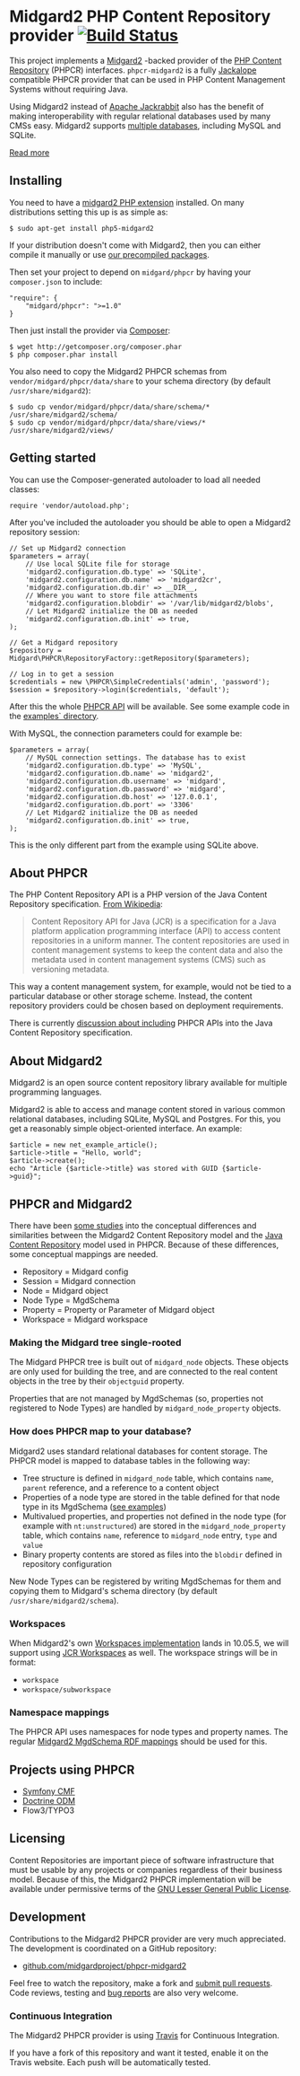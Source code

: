 Midgard2 PHP Content Repository provider [![Build Status](https://secure.travis-ci.org/midgardproject/phpcr-midgard2.png?branch=master)](http://travis-ci.org/midgardproject/phpcr-midgard2) 
========================================

This project implements a [Midgard2](http://midgard2.org/) -backed provider of the [PHP Content Repository](http://phpcr.github.com/) (PHPCR) interfaces. `phpcr-midgard2` is a fully [Jackalope](http://jackalope.github.com/) compatible PHPCR provider that can be used in PHP Content Management Systems without requiring Java.

Using Midgard2 instead of [Apache Jackrabbit](http://jackrabbit.apache.org/) also has the benefit of making interoperability with regular relational databases used by many CMSs easy. Midgard2 supports [multiple databases](http://www.gnome-db.org/Providers_status), including MySQL and SQLite.

[Read more](http://midgard-project.org/phpcr/)

## Installing

You need to have a [midgard2 PHP extension](https://github.com/midgardproject/midgard-php5) installed. On many distributions setting this up is as simple as:

    $ sudo apt-get install php5-midgard2

If your distribution doesn't come with Midgard2, then you can either compile it manually or use [our precompiled packages](http://download.opensuse.org/repositories/home:/midgardproject:/ratatoskr/).

Then set your project to depend on `midgard/phpcr` by having your `composer.json` to include:

    "require": {
        "midgard/phpcr": ">=1.0"
    }

Then just install the provider via [Composer](http://packagist.org/):

    $ wget http://getcomposer.org/composer.phar
    $ php composer.phar install

You also need to copy the Midgard2 PHPCR schemas from `vendor/midgard/phpcr/data/share` to your schema directory (by default `/usr/share/midgard2`):

    $ sudo cp vendor/midgard/phpcr/data/share/schema/* /usr/share/midgard2/schema/
    $ sudo cp vendor/midgard/phpcr/data/share/views/* /usr/share/midgard2/views/

## Getting started

You can use the Composer-generated autoloader to load all needed classes:

    require 'vendor/autoload.php';

After you've included the autoloader you should be able to open a Midgard2 repository session:

    // Set up Midgard2 connection
    $parameters = array(
        // Use local SQLite file for storage
        'midgard2.configuration.db.type' => 'SQLite',
        'midgard2.configuration.db.name' => 'midgard2cr',
        'midgard2.configuration.db.dir' => __DIR__,
        // Where you want to store file attachments
        'midgard2.configuration.blobdir' => '/var/lib/midgard2/blobs',
        // Let Midgard2 initialize the DB as needed
        'midgard2.configuration.db.init' => true,
    );

    // Get a Midgard repository
    $repository = Midgard\PHPCR\RepositoryFactory::getRepository($parameters);

    // Log in to get a session
    $credentials = new \PHPCR\SimpleCredentials('admin', 'password');
    $session = $repository->login($credentials, 'default');

After this the whole [PHPCR API](http://phpcr.github.com/doc/html/index.html) will be available. See some example code in the [examples` directory](https://github.com/bergie/phpcr-midgard2/tree/master/examples).

With MySQL, the connection parameters could for example be:

    $parameters = array(
        // MySQL connection settings. The database has to exist
        'midgard2.configuration.db.type' => 'MySQL',
        'midgard2.configuration.db.name' => 'midgard2',
        'midgard2.configuration.db.username' => 'midgard',
        'midgard2.configuration.db.password' => 'midgard',
        'midgard2.configuration.db.host' => '127.0.0.1',
        'midgard2.configuration.db.port' => '3306'
        // Let Midgard2 initialize the DB as needed
        'midgard2.configuration.db.init' => true,
    );

This is the only different part from the example using SQLite above.

## About PHPCR

The PHP Content Repository API is a PHP version of the Java Content Repository specification. [From Wikipedia](http://en.wikipedia.org/wiki/Content_repository_API_for_Java):

> Content Repository API for Java (JCR) is a specification for a Java platform application programming interface (API) to access content repositories in a uniform manner. The content repositories are used in content management systems to keep the content data and also the metadata used in content management systems (CMS) such as versioning metadata.

This way a content management system, for example, would not be tied to a particular database or other storage scheme. Instead, the content repository providers could be chosen based on deployment requirements.

There is currently [discussion about including](http://java.net/jira/browse/JSR_333-28) PHPCR APIs into the Java Content Repository specification.

## About Midgard2

Midgard2 is an open source content repository library available for multiple programming languages.

Midgard2 is able to access and manage content stored in various common relational databases, including SQLite, MySQL and Postgres. For this, you get a reasonably simple object-oriented interface. An example:

    $article = new net_example_article();
    $article->title = "Hello, world";
    $article->create();
    echo "Article {$article->title} was stored with GUID {$article->guid}";

## PHPCR and Midgard2

There have been [some studies](http://bergie.iki.fi/blog/what_is_a_content_repository/) into the conceptual differences and similarities between the Midgard2 Content Repository model and the [Java Content Repository](http://en.wikipedia.org/wiki/Content_repository_API_for_Java) model used in PHPCR. Because of these differences, some conceptual mappings are needed.

* Repository = Midgard config
* Session = Midgard connection
* Node = Midgard object
* Node Type = MgdSchema
* Property = Property or Parameter of Midgard object
* Workspace = Midgard workspace

### Making the Midgard tree single-rooted

The Midgard PHPCR tree is built out of `midgard_node` objects. These objects are only used for building the tree, and are connected to the real content objects in the tree by their `objectguid` property.

Properties that are not managed by MgdSchemas (so, properties not registered to Node Types) are handled by `midgard_node_property` objects.

### How does PHPCR map to your database?

Midgard2 uses standard relational databases for content storage. The PHPCR model is mapped to database tables in the following way:

* Tree structure is defined in `midgard_node` table, which contains `name`, `parent` reference, and a reference to a content object
* Properties of a node type are stored in the table defined for that node type in its MgdSchema ([see examples](https://github.com/midgardproject/phpcr-midgard2/blob/master/data/share/schema/phpcr_schemas.xml))
* Multivalued properties, and properties not defined in the node type (for example with `nt:unstructured`) are stored in the `midgard_node_property` table, which contains `name`, reference to `midgard_node` entry, `type` and `value`
* Binary property contents are stored as files into the `blobdir` defined in repository configuration

New Node Types can be registered by writing MgdSchemas for them and copying them to Midgard's schema directory (by default `/usr/share/midgard2/schema`).

### Workspaces

When Midgard2's own [Workspaces implementation](http://www.midgard-project.org/development/mrfc/0042/) lands in 10.05.5, we will support using [JCR Workspaces](http://www.day.com/maven/jsr170/javadocs/jcr-1.0/javax/jcr/Workspace.html) as well. The workspace strings will be in format:

* `workspace`
* `workspace/subworkspace`

### Namespace mappings

The PHPCR API uses namespaces for node types and property names. The regular [Midgard2 MgdSchema RDF mappings](https://github.com/midgardproject/proposals/blob/master/Semantic%20Data/MgdSchemaRDF.md) should be used for this.

## Projects using PHPCR

* [Symfony CMF](http://pooteeweet.org/blog/0/1912#m1912)
* [Doctrine ODM](https://github.com/doctrine/phpcr-odm)
* Flow3/TYPO3

## Licensing

Content Repositories are important piece of software infrastructure that must be usable by any projects or companies regardless of their business model. Because of this, the Midgard2 PHPCR implementation will be available under permissive terms of the [GNU Lesser General Public License](http://www.gnu.org/licenses/lgpl-2.1.html).

## Development

Contributions to the Midgard2 PHPCR provider are very much appreciated. The development is coordinated on a GitHub repository:

* [github.com/midgardproject/phpcr-midgard2](https://github.com/midgardproject/phpcr-midgard2)

Feel free to watch the repository, make a fork and [submit pull requests](http://help.github.com/pull-requests/). Code reviews, testing and [bug reports](https://github.com/midgardproject/phpcr-midgard2/issues) are also very welcome.

### Continuous Integration

The Midgard2 PHPCR provider is using [Travis](http://travis-ci.org) for Continuous Integration.

If you have a fork of this repository and want it tested, enable it on the Travis website. Each push will be automatically tested.
